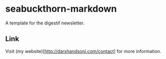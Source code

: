 # seabuckthorn-markdown

A template for the digestif newsletter.

## Link

Visit (my website)[http://darshandsoni.com/contact] for more information.
